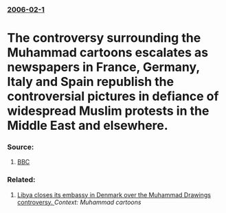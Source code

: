 ### [2006-02-1](/news/2006/02/1/index.md)

#  The controversy surrounding the Muhammad cartoons escalates as newspapers in France, Germany, Italy and Spain republish the controversial pictures in defiance of widespread Muslim protests in the Middle East and elsewhere.




### Source:

1. [BBC](http://news.bbc.co.uk/1/hi/world/europe/4670370.stm)

### Related:

1. [ Libya closes its embassy in Denmark over the Muhammad Drawings controversy. ](/news/2006/01/29/libya-closes-its-embassy-in-denmark-over-the-muhammad-drawings-controversy.md) _Context: Muhammad cartoons_
